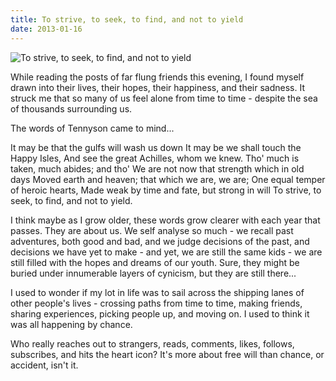 ```yaml
---
title: To strive, to seek, to find, and not to yield
date: 2013-01-16
---
```


![To strive, to seek, to find, and not to yield](https://source.unsplash.com/y7GlIdTUOvo/1600x900)

While reading the posts of far flung friends this evening, I found myself drawn into their lives, their hopes, their happiness, and their sadness. It struck me that so many of us feel alone from time to time - despite the sea of thousands surrounding us.

The words of Tennyson came to mind...

It may be that the gulfs will wash us down It may be we shall touch the Happy Isles, And see the great Achilles, whom we knew. Tho' much is taken, much abides; and tho' We are not now that strength which in old days Moved earth and heaven; that which we are, we are; One equal temper of heroic hearts, Made weak by time and fate, but strong in will To strive, to seek, to find, and not to yield.

I think maybe as I grow older, these words grow clearer with each year that passes. They are about us. We self analyse so much - we recall past adventures, both good and bad, and we judge decisions of the past, and decisions we have yet to make - and yet, we are still the same kids - we are still filled with the hopes and dreams of our youth. Sure, they might be buried under innumerable layers of cynicism, but they are still there...

I used to wonder if my lot in life was to sail across the shipping lanes of other people's lives - crossing paths from time to time, making friends, sharing experiences, picking people up, and moving on. I used to think it was all happening by chance.

Who really reaches out to strangers, reads, comments, likes, follows, subscribes, and hits the heart icon? It's more about free will than chance, or accident, isn't it.
